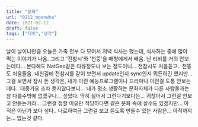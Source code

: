 ```yaml
---
title: "문화"
url: "0212_moonwha"
date: 2021-02-12
draft: false
tags: ["티비","생각"]
---
```

날이 날이니만큼 오늘은 가족 전부 다 모여서 저녁 식사는 했는데, 식사하는 중에 많이 먹는 이야기가 나옴. 그리고 '전참시'와 '천뚱'을 매형에게서 배움. 난 티비를 거의 안보는데다... 본다해도 NatGeo같은 다큐정도나 보는 정도이니... 전참시도 처음듣고.. 천뚱도 처음들음. 내친김에 전참시를 같이 보면서 update인지 sync인지 뭐든하긴 했지만... 그걸 보면서 잠시 든 생각은, 내가 이런 예능프로그램이나 드라마나 이런걸 도통 안보는데다.. 대중가요 조차 듣지않다보니... 내가 평소 생활하는 문화자체가 다른 사람들과는 참 다를수밖에 없겠구나... 싶었다. 딱히 싫어서 그런다기보다는... 귀찮아서 그런걸 안보고 안듣는거라... 그런걸 접할 이유만 적당하다면 같은 문화 속에 살수도 있겠지만... 아직은 아닌가 보다 싶다.. 나로하여금 그런걸 보고 듣도록 만들수 있는 사람은... 아직까지는... 없는것 같다.

